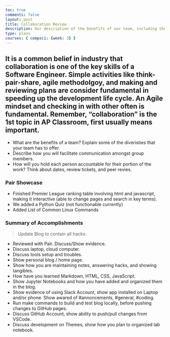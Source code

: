 ```yaml
---
toc: true
comments: false
layout: post
title: Collaboration Review
description: Our description of the benefits of our team, including the skills we have and goals we hope to accomplish
type: plans
courses: { compsci: {week: 3} }
---
```


## It is a common belief in industry that collaboration is one of the key skills of a Software Engineer. Simple activities like think-pair-share, agile methodolgoy, and making and reviewing plans are consider fundamental in speeding up the development life cycle. An Agile mindset and checking in with other often is fundamental. Remember, “collaboration” is the 1st topic in AP Classroom, first usually means important.
- What are the benefits of a team? Explain some of the diveristies that your team has to offer.
- Describe how you will facilitate communication amongst group members.
- How will you hold each person accountable for their portion of the work? Think about dates, review tickets, and peer revies.

### Pair Showcase
- Finished Premier League ranking table involving html and javascript, making it interactive (able to change pages and search in key terms).
- We added a Python Quiz (not functionable currently)
- Added List of Common Linux Commands

### Summary of Accomplishments
> Update Blog to contain all hacks.  
- Reviewed with Pair.  Discuss/Show evidence.
- Discuss laptop, cloud computer.
- Discuss tools setup and troubles.
- Show personal blog / home page.
- Show how you are maintaining notes, answering hacks, and showing tangibles.  
- How have you learned Markdown, HTML, CSS, JavaScript.
- Show Jupyter Notebooks and how you have added and organized them in the blog.
- Show evidence of using Slack Account, show app installed on Laptop and/or phone.  Show awared of #annoncements, #general, #coding.
- Run make commands to build and test blog locally, before pushing changes to GitHub pages.
- Discuss GitHub Account, show ability to push/pull changes from VSCode.
- Discuss development on Themes, show how you plan to organized lab notebook.